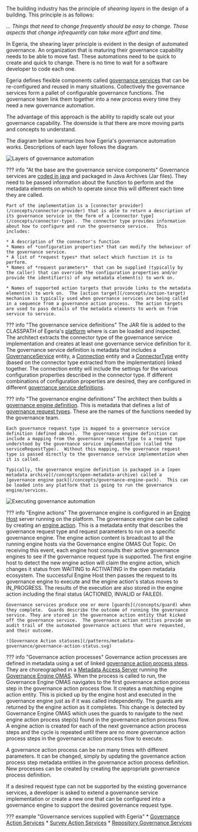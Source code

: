 <!-- SPDX-License-Identifier: CC-BY-4.0 -->
<!-- Copyright Contributors to the ODPi Egeria project 2020. -->

The building industry has the principle of *shearing layers* in the design of a building.  This principle is as follows: 

*... Things that need to change frequently should be easy to change.  Those aspects that change infrequently can take more effort and time.*

In Egeria, the shearing layer principle is evident in the design of automated governance.  An organization that is maturing their governance capability needs to be able to move fast.  These automations need to be quick to create and quick to change.  There is no time to wait for a software developer to code each one.  

Egeria defines flexible components called [governance services](/concepts/governance-service) that can be re-configured and reused in many situations.  Collectively the governance services form a pallet of configurable governance functions.  The governance team link them together into a new process every time they need a new governance automation.

The advantage of this approach is the ability to rapidly scale out your governance capability.  The downside is that there are more moving parts and concepts to understand.

The diagram below summarizes how Egeria's governance automation works.  Descriptions of each layer follows the diagram.

![Layers of governance automation](/patterns/metadata-governance/governance-engines-layering.svg)

??? info "At the base are the governance service components"
    Governance services are [coded in java](/guides/developer/#extending-egeria-using-connectors) and packaged in Java Archives (Jar files).  They need to be passed information about the function to perform and the metadata elements on which to operate since this will different each time they are called.

    Part of the implementation is a [connector provider](/concepts/connector-provider) that is able to return a description of its governance service in the form of a [connector type](/concepts/connector-type).  The connector type provides information about how to configure and run the governance service.   This includes:

    * A description of the connector's function
    * Names of *configuration properties* that can modify the behaviour of the governance service.
    * A list of *request types* that select which function it is to perform.
    * Names of *request parameters*  that can be supplied (typically by the caller) that can override the configuration properties and/or provide the identifier(s) of any metadata element(s) to work on.
  
    * Names of supported action targets that provide links to the metadata element(s) to work on.  The [action target](/concepts/action-target) mechanism is typically used when governance services are being called in a sequence from a governance action process.  The action targets are used to pass details of the metadata elements to work on from service to service.

??? info "The governance service definitions"
    The JAR file is added to the CLASSPATH of Egeria's [platform](/concepts/omag-server-platform) where is can be loaded and inspected.  The architect extracts the connector type of the governance service implementation and creates at least one governance service definition for it.  The governance service definition is metadata that includes a [GovernanceService](/types/4/0461-Governance-Engines) entity, a [Connection](/types/2/0201-Connectors-and-Connections) entity and a [ConnectorType](/types/2/0201-Connectors-and-Connections) entity (based on the connector type extracted from the implementation) linked together.  The connection entity will include the settings for the various configuration properties described in the connector type.  If different combinations of configuration properties are desired, they are configured in different [governance service definitions](/concepts/governance-service-definition).

??? info "The governance engine definitions"
    The architect then builds a [governance engine definition](/concepts/governance-engine-definition).  This is metadata that defines a list of [governance request types](/concepts/governance-request-type).  These are the names of the functions needed by the governance team.

    Each governance request type is mapped to a governance service definition (defined above).  The governance engine definition can include a mapping from the governance request type to a request type understood by the governance service implementation (called the serviceRequestType).  Without this mapping, the governance request type is passed directly to the governance service implementation when it is called.

    Typically, the governance engine definition is packaged in a [open metadata archive](/concepts/open-metadata-archive) called a [governance engine pack](/concepts/governance-engine-pack).  This can be loaded into any platform that is going to run the governance engine/services.

![Executing governance automation](/patterns/metadata-governance/governance-engines-running.svg)

??? info "Engine actions"
    The governance engine is configured in an [Engine Host](/concepts/engine-host) server running on the platform.  The governance engine can be called by creating an [engine action](/concepts/engine-action).  This is a metadata entity that describes the governance request type and request parameters to run on a specific governance engine.  The engine action content is broadcast to all the running engine hosts via the Governance engine OMAS Out Topic.  On receiving this event, each engine host consults their active governance engines to see if the governance request type is supported.  The first engine host to detect the new engine action will claim the engine action, which changes it status from WAITING to ACTIVATING in the open metadata ecosystem.  The successful Engine Host then passes the request to its governance engine to execute and the engine action's status moves to IN_PROGRESS.  The results of the execution are also stored in the engine action including the final status (ACTIONED, INVALID or FAILED).

    Governance services produce one or more [guards](/concepts/guard) when they complete.  Guards describe the outcome of running the governance service. They are stored in the governance action entity that kicked off the governance service.  The governance action entities provide an audit trail of the automated governance actions that were requested, and their outcome.

    ![Governance Action statuses](/patterns/metadata-governance/governance-action-status.svg)

??? info "Governance action processes"
    Governance action processes are defined in metadata using a set of linked [governance action process steps](/concepts/governance-action-process-step).  They are choreographed in a [Metadata Access Server](/concepts/metadata-access-server) running the [Governance Engine OMAS](/services/omas/governance-engine/overview). When the process is called to run, the Governance Engine OMAS navigates to the first governance action process step in the governance action process flow.  It creates a matching engine action entity.  This is picked up by the engine host and executed in the governance engine just as if it was called independently.  The guards are returned by the engine action as it completes.  This change is detected by Governance Engine OMAS which uses the guards to navigate to the next engine action process step(s) found in the governance action process flow.  A engine action is created for each of the next governance action process steps and the cycle is repeated until there are no more governance action process steps in the governance action process flow to execute.


A governance action process can be run many times with different parameters.  It can be changed, simply by updating the governance action process step metadata entities in the governance action process definition.  New processes can be created by creating the appropriate governance process definition.

If a desired request type can not be supported by the existing governance services, a developer is asked to extend a governance service implementation or create a new one that can be configured into a governance engine to support the desired governance request type.

??? example "Governance services supplied with Egeria"
    * [Governance Action Services](/concepts/governance-action-service)
    * [Survey Action Services](/concept/survey-action-service)
    * [Repository Governance Services](/concepts/repository-governance-service)

